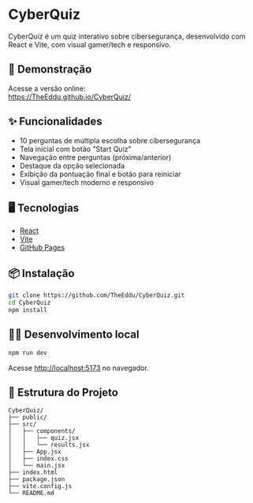 # CyberQuiz

CyberQuiz é um quiz interativo sobre cibersegurança, desenvolvido com React e Vite, com visual gamer/tech e responsivo.

## 🚀 Demonstração

Acesse a versão online:  
https://TheEddu.github.io/CyberQuiz/

## ✨ Funcionalidades

- 10 perguntas de múltipla escolha sobre cibersegurança
- Tela inicial com botão "Start Quiz"
- Navegação entre perguntas (próxima/anterior)
- Destaque da opção selecionada
- Exibição da pontuação final e botão para reiniciar
- Visual gamer/tech moderno e responsivo

## 🖥️ Tecnologias

- [React](https://react.dev/)
- [Vite](https://vitejs.dev/)
- [GitHub Pages](https://pages.github.com/)

## 📦 Instalação

```bash
git clone https://github.com/TheEddu/CyberQuiz.git
cd CyberQuiz
npm install
```

## 🧑‍💻 Desenvolvimento local

```bash
npm run dev
```
Acesse [http://localhost:5173](http://localhost:5173) no navegador.


## 📁 Estrutura do Projeto

```
CyberQuiz/
├── public/
├── src/
│   ├── components/
│   │   ├── quiz.jsx
│   │   └── results.jsx
│   ├── App.jsx
│   ├── index.css
│   └── main.jsx
├── index.html
├── package.json
├── vite.config.js
└── README.md
```
